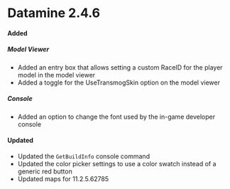 # Datamine 2.4.6

#### Added

##### Model Viewer
- Added an entry box that allows setting a custom RaceID for the player model in the model viewer
- Added a toggle for the UseTransmogSkin option on the model viewer

##### Console
- Added an option to change the font used by the in-game developer console

#### Updated
- Updated the `GetBuildInfo` console command
- Updated the color picker settings to use a color swatch instead of a generic red button
- Updated maps for 11.2.5.62785